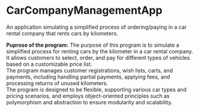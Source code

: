 # CarCompanyManagementApp
An application simulating a simplified process of ordering/paying in a car rental company that rents cars by kilometers.

**Puprose of the program:**
The purpose of this program is to simulate a simplified process for renting cars by the kilometer in a car rental company. <br />
It allows customers to select, order, and pay for different types of vehicles based on a customizable price list. <br />
The program manages customer registrations, wish lists, carts, and payments, including handling partial payments, applying fees, and processing returns of unused kilometers.<br />
The program is designed to be flexible, supporting various car types and pricing scenarios, and employs object-oriented principles such as polymorphism and abstraction to ensure modularity and scalability.
